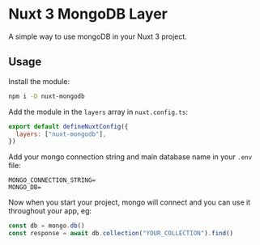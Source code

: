 # Nuxt 3 MongoDB Layer

A simple way to use mongoDB in your Nuxt 3 project.

## Usage

Install the module:

```sh
npm i -D nuxt-mongodb
```

Add the module in the `layers` array in `nuxt.config.ts`:

```js
export default defineNuxtConfig({
  layers: ["nuxt-mongodb"],
})
```

Add your mongo connection string and main database name in your `.env` file:

```
MONGO_CONNECTION_STRING=
MONGO_DB=
```

Now when you start your project, mongo will connect and you can use it throughout your app, eg:

```js
const db = mongo.db()
const response = await db.collection("YOUR_COLLECTION").find()
```
